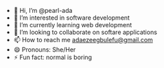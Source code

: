 - 👋 Hi, I’m @pearl-ada
- 👀 I’m interested in software development
- 🌱 I’m currently learning web development
- 💞️ I’m looking to collaborate on softare applications
- 📫 How to reach me adaezeegbulefu@gmail.com
- 😄 Pronouns: She/Her
- ⚡ Fun fact: normal is boring

<!---
pearl-ada/pearl-ada is a ✨ special ✨ repository because its `README.md` (this file) appears on your GitHub profile.
You can click the Preview link to take a look at your changes.
--->
